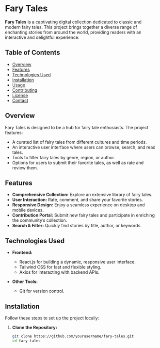 # Fary Tales

**Fary Tales** is a captivating digital collection dedicated to classic and modern fairy tales. This project brings together a diverse range of enchanting stories from around the world, providing readers with an interactive and delightful experience.

## Table of Contents

- [Overview](#overview)
- [Features](#features)
- [Technologies Used](#technologies-used)
- [Installation](#installation)
- [Usage](#usage)
- [Contributing](#contributing)
- [License](#license)
- [Contact](#contact)

## Overview

Fary Tales is designed to be a hub for fairy tale enthusiasts. The project features:
- A curated list of fairy tales from different cultures and time periods.
- An interactive user interface where users can browse, search, and read tales.
- Tools to filter fairy tales by genre, region, or author.
- Options for users to submit their favorite tales, as well as rate and review them.

## Features

- **Comprehensive Collection:** Explore an extensive library of fairy tales.
- **User Interaction:** Rate, comment, and share your favorite stories.
- **Responsive Design:** Enjoy a seamless experience on desktop and mobile devices.
- **Contribution Portal:** Submit new fairy tales and participate in enriching the community’s collection.
- **Search & Filter:** Quickly find stories by title, author, or keywords.

## Technologies Used

- **Frontend:**  
  - React.js for building a dynamic, responsive user interface.
  - Tailwind CSS for fast and flexible styling.
  - Axios for interacting with backend APIs.
  
  
- **Other Tools:**
  - Git for version control.

## Installation

Follow these steps to set up the project locally:

1. **Clone the Repository:**

   ```bash
   git clone https://github.com/yourusername/fary-tales.git
   cd fary-tales

